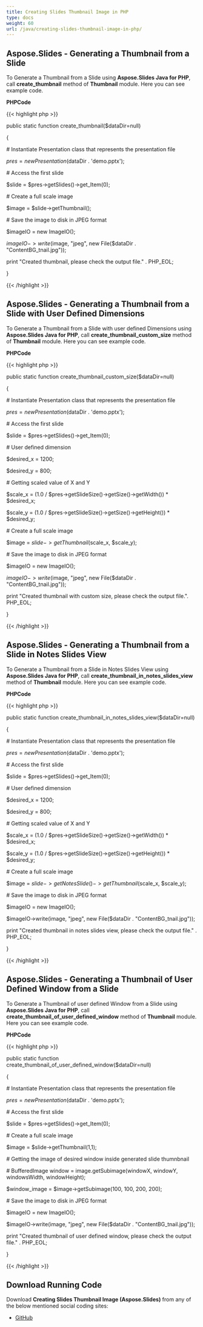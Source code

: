 ```yaml
---
title: Creating Slides Thumbnail Image in PHP
type: docs
weight: 60
url: /java/creating-slides-thumbnail-image-in-php/
---
```


## **Aspose.Slides - Generating a Thumbnail from a Slide**
To Generate a Thumbnail from a Slide using **Aspose.Slides Java for PHP**, call **create_thumbnail** method of **Thumbnail** module. Here you can see example code.

**PHPCode**

{{< highlight php >}}

 public static function create_thumbnail($dataDir=null)

{

\# Instantiate Presentation class that represents the presentation file

$pres = new Presentation($dataDir . 'demo.pptx');

\# Access the first slide

$slide = $pres->getSlides()->get_Item(0);

\# Create a full scale image

$image = $slide->getThumbnail();

\# Save the image to disk in JPEG format

$imageIO = new ImageIO();

$imageIO->write($image, "jpeg", new File($dataDir . "ContentBG_tnail.jpg"));

print "Created thumbnail, please check the output file." . PHP_EOL;

}

{{< /highlight >}}
## **Aspose.Slides - Generating a Thumbnail from a Slide with User Defined Dimensions**
To Generate a Thumbnail from a Slide with user defined Dimensions using **Aspose.Slides Java for PHP**, call **create_thumbnail_custom_size** method of **Thumbnail** module. Here you can see example code.

**PHPCode**

{{< highlight php >}}

 public static function create_thumbnail_custom_size($dataDir=null)

{

\# Instantiate Presentation class that represents the presentation file

$pres = new Presentation($dataDir . 'demo.pptx');

\# Access the first slide

$slide = $pres->getSlides()->get_Item(0);

\# User defined dimension

$desired_x = 1200;

$desired_y = 800;

\# Getting scaled value  of X and Y

$scale_x = (1.0 / $pres->getSlideSize()->getSize()->getWidth()) * $desired_x;

$scale_y = (1.0 / $pres->getSlideSize()->getSize()->getHeight()) * $desired_y;

\# Create a full scale image

$image = $slide->getThumbnail($scale_x, $scale_y);

\# Save the image to disk in JPEG format

$imageIO = new ImageIO();

$imageIO->write($image, "jpeg", new File($dataDir . "ContentBG_tnail.jpg"));

print "Created thumbnail with custom size, please check the output file.". PHP_EOL;

}

{{< /highlight >}}
## **Aspose.Slides - Generating a Thumbnail from a Slide in Notes Slides View**
To Generate a Thumbnail from a Slide in Notes Slides View using **Aspose.Slides Java for PHP**, call **create_thumbnail_in_notes_slides_view** method of **Thumbnail** module. Here you can see example code.

**PHPCode**

{{< highlight php >}}

 public static function create_thumbnail_in_notes_slides_view($dataDir=null)

{

\# Instantiate Presentation class that represents the presentation file

$pres = new Presentation($dataDir . 'demo.pptx');

\# Access the first slide

$slide = $pres->getSlides()->get_Item(0);

\# User defined dimension

$desired_x = 1200;

$desired_y = 800;

\# Getting scaled value  of X and Y

$scale_x = (1.0 / $pres->getSlideSize()->getSize()->getWidth()) * $desired_x;

$scale_y = (1.0 / $pres->getSlideSize()->getSize()->getHeight()) * $desired_y;

\# Create a full scale image

$image = $slide->getNotesSlide()->getThumbnail($scale_x, $scale_y);

\# Save the image to disk in JPEG format

$imageIO = new ImageIO();

$imageIO->write(image, "jpeg", new File($dataDir . "ContentBG_tnail.jpg"));

print "Created thumbnail in notes slides view, please check the output file." . PHP_EOL;


}

{{< /highlight >}}
## **Aspose.Slides - Generating a Thumbnail of User Defined Window from a Slide**
To Generate a Thumbnail of user defined Window from a Slide using **Aspose.Slides Java for PHP**, call **create_thumbnail_of_user_defined_window** method of **Thumbnail** module. Here you can see example code.

**PHPCode**

{{< highlight php >}}

 public static function create_thumbnail_of_user_defined_window($dataDir=null)

{

\# Instantiate Presentation class that represents the presentation file

$pres = new Presentation($dataDir . 'demo.pptx');

\# Access the first slide

$slide = $pres->getSlides()->get_Item(0);

\# Create a full scale image

$image = $slide->getThumbnail(1,1);

\# Getting the image of desired window inside generated slide thumnbnail

\# BufferedImage window = image.getSubimage(windowX, windowY, windowsWidth, windowHeight);

$window_image = $image->getSubimage(100, 100, 200, 200);

\# Save the image to disk in JPEG format

$imageIO = new ImageIO();

$imageIO->write(image, "jpeg", new File($dataDir . "ContentBG_tnail.jpg"));

print "Created thumbnail of user defined window, please check the output file." . PHP_EOL;

}

{{< /highlight >}}
## **Download Running Code**
Download **Creating Slides Thumbnail Image (Aspose.Slides)** from any of the below mentioned social coding sites:

- [GitHub](https://github.com/aspose-slides/Aspose.Slides-for-Java/blob/master/Plugins/Aspose_Slides_Java_for_PHP/src/aspose/slides/WorkingWithSlidesInPresentation/Thumbnail.php)

